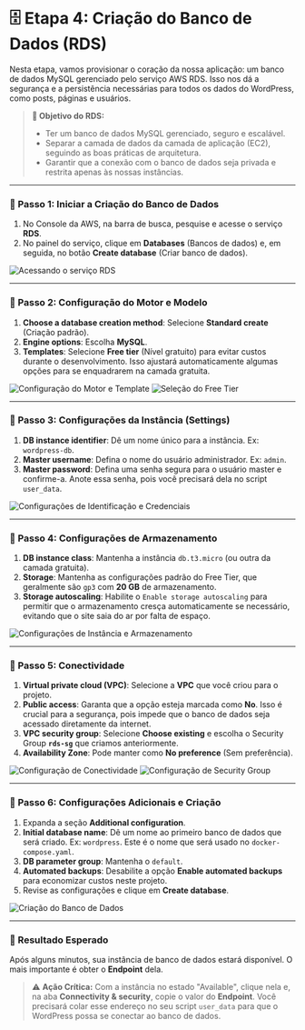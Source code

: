 # 🗄️ Etapa 4: Criação do Banco de Dados (RDS)

Nesta etapa, vamos provisionar o coração da nossa aplicação: um banco de dados MySQL gerenciado pelo serviço AWS RDS. Isso nos dá a segurança e a persistência necessárias para todos os dados do WordPress, como posts, páginas e usuários.

> **🎯 Objetivo do RDS:**
> * Ter um banco de dados MySQL gerenciado, seguro e escalável.
> * Separar a camada de dados da camada de aplicação (EC2), seguindo as boas práticas de arquitetura.
> * Garantir que a conexão com o banco de dados seja privada e restrita apenas às nossas instâncias.

---

### 🔹 Passo 1: Iniciar a Criação do Banco de Dados

1.  No Console da AWS, na barra de busca, pesquise e acesse o serviço **RDS**.
2.  No painel do serviço, clique em **Databases** (Bancos de dados) e, em seguida, no botão **Create database** (Criar banco de dados).

<img src="https://github.com/user-attachments/assets/59d45327-cd83-4f9e-b05f-5cf1c5113f66" alt="Acessando o serviço RDS">

---

### 🔹 Passo 2: Configuração do Motor e Modelo

1.  **Choose a database creation method**: Selecione **Standard create** (Criação padrão).
2.  **Engine options**: Escolha **MySQL**.
3.  **Templates**: Selecione **Free tier** (Nível gratuito) para evitar custos durante o desenvolvimento. Isso ajustará automaticamente algumas opções para se enquadrarem na camada gratuita.

<img src="https://github.com/user-attachments/assets/6fe01842-e527-4a86-be7d-b6ea8a8d88b9" alt="Configuração do Motor e Template">
<img src="https://github.com/user-attachments/assets/4a1aeb76-e59e-4283-8e83-b4981c4de91e" alt="Seleção do Free Tier">

---

### 🔹 Passo 3: Configurações da Instância (Settings)

1.  **DB instance identifier**: Dê um nome único para a instância. Ex: `wordpress-db`.
2.  **Master username**: Defina o nome do usuário administrador. Ex: `admin`.
3.  **Master password**: Defina uma senha segura para o usuário master e confirme-a. Anote essa senha, pois você precisará dela no script `user_data`.

<img src="https://github.com/user-attachments/assets/3e512c81-8fa0-404b-acda-b95d4d93c4ea" alt="Configurações de Identificação e Credenciais">

---

### 🔹 Passo 4: Configurações de Armazenamento

1.  **DB instance class**: Mantenha a instância `db.t3.micro` (ou outra da camada gratuita).
2.  **Storage**: Mantenha as configurações padrão do Free Tier, que geralmente são `gp3` com **20 GB** de armazenamento.
3.  **Storage autoscaling**: Habilite o `Enable storage autoscaling` para permitir que o armazenamento cresça automaticamente se necessário, evitando que o site saia do ar por falta de espaço.

<img src="https://github.com/user-attachments/assets/f9e6d496-5e8a-48d8-bd84-6b341987bb95" alt="Configurações de Instância e Armazenamento">

---

### 🔹 Passo 5: Conectividade

1.  **Virtual private cloud (VPC)**: Selecione a **VPC** que você criou para o projeto.
2.  **Public access**: Garanta que a opção esteja marcada como **No**. Isso é crucial para a segurança, pois impede que o banco de dados seja acessado diretamente da internet.
3.  **VPC security group**: Selecione **Choose existing** e escolha o Security Group **`rds-sg`** que criamos anteriormente.
4.  **Availability Zone**: Pode manter como **No preference** (Sem preferência).

<img src="https://github.com/user-attachments/assets/8e293146-e330-4b50-bf2d-c47a3bf46b0e" alt="Configuração de Conectividade">
<img src="https://github.com/user-attachments/assets/a72f4a16-af81-49f4-99cc-160f84b3b539" alt="Configuração de Security Group">

---

### 🔹 Passo 6: Configurações Adicionais e Criação

1.  Expanda a seção **Additional configuration**.
2.  **Initial database name**: Dê um nome ao primeiro banco de dados que será criado. Ex: `wordpress`. Este é o nome que será usado no `docker-compose.yaml`.
3.  **DB parameter group**: Mantenha o `default`.
4.  **Automated backups**: Desabilite a opção **Enable automated backups** para economizar custos neste projeto.
5.  Revise as configurações e clique em **Create database**.

<img src="https://github.com/user-attachments/assets/931a00c1-347e-46e5-9467-1380ffc96097" alt="Criação do Banco de Dados">

---

### 📌 Resultado Esperado

Após alguns minutos, sua instância de banco de dados estará disponível. O mais importante é obter o **Endpoint** dela.

> ⚠️ **Ação Crítica:**
> Com a instância no estado "Available", clique nela e, na aba **Connectivity & security**, copie o valor do **Endpoint**. Você precisará colar esse endereço no seu script `user_data` para que o WordPress possa se conectar ao banco de dados.